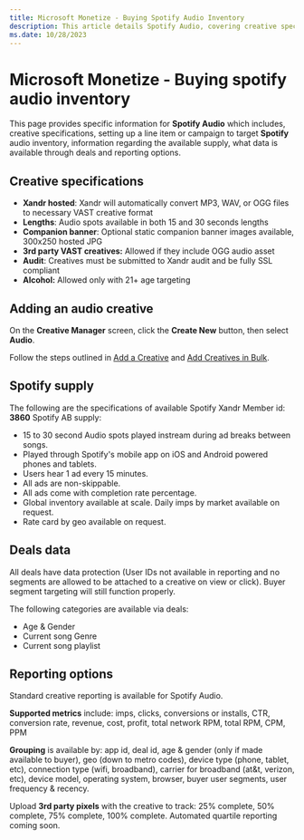 ```yaml
---
title: Microsoft Monetize - Buying Spotify Audio Inventory
description: This article details Spotify Audio, covering creative specs, setting up campaigns, targeting Spotify audio inventory, available supply info, data in deals, and reporting options.
ms.date: 10/28/2023
---
```


# Microsoft Monetize - Buying spotify audio inventory

This page provides specific information for **Spotify Audio** which includes, creative specifications, setting up a line item or campaign to target **Spotify** audio inventory,
information regarding the available supply, what data is available through deals and reporting options.

## Creative specifications

- **Xandr hosted**: Xandr will automatically convert MP3, WAV, or OGG files to necessary VAST creative format
- **Lengths**: Audio spots available in both 15 and 30 seconds lengths
- **Companion banner**: Optional static companion banner images available, 300x250 hosted JPG
- **3rd party VAST creatives:** Allowed if they include OGG audio asset
- **Audit**: Creatives must be submitted to Xandr audit and be fully SSL compliant
- **Alcohol:** Allowed only with 21+ age targeting

## Adding an audio creative

On the **Creative Manager** screen, click the **Create New** button, then select **Audio**.

Follow the steps outlined in [Add a Creative](add-a-creative.md) and [Add Creatives in Bulk](add-creatives-in-bulk.md).

## Spotify supply

The following are the specifications of available Spotify Xandr Member id: **3860** Spotify AB supply:

- 15 to 30 second Audio spots played instream during ad breaks between songs.
- Played through Spotify's mobile app on iOS and Android powered phones and tablets.
- Users hear 1 ad every 15 minutes.
- All ads are non-skippable.
- All ads come with completion rate percentage.
- Global inventory available at scale. Daily imps by market available on request.
- Rate card by geo available on request.

## Deals data

All deals have data protection (User IDs not available in reporting and no segments are allowed to be attached to a creative on view or click).
Buyer segment targeting will still function properly.

The following categories are available via deals:

- Age & Gender
- Current song Genre
- Current song playlist

## Reporting options

Standard creative reporting is available for Spotify Audio.

**Supported metrics** include: imps, clicks, conversions or installs, CTR, conversion rate, revenue, cost, profit, total network RPM, total RPM, CPM, PPM

**Grouping** is available by: app id, deal id, age & gender (only if made available to buyer), geo (down to metro codes), device type (phone, tablet, etc), connection type (wifi, broadband), carrier for broadband (at&t, verizon, etc), device model, operating system, browser, buyer user segments, user frequency & recency.

Upload **3rd party pixels** with the creative to track: 25% complete, 50% complete, 75% complete, 100% complete. Automated quartile reporting coming soon.
